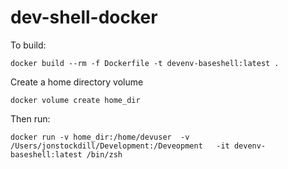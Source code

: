 # dev-shell-docker

To build:
```
docker build --rm -f Dockerfile -t devenv-baseshell:latest .
```

Create a home directory volume
```
docker volume create home_dir
```

Then run:
```
docker run -v home_dir:/home/devuser  -v /Users/jonstockdill/Development:/Deveopment   -it devenv-baseshell:latest /bin/zsh
```
